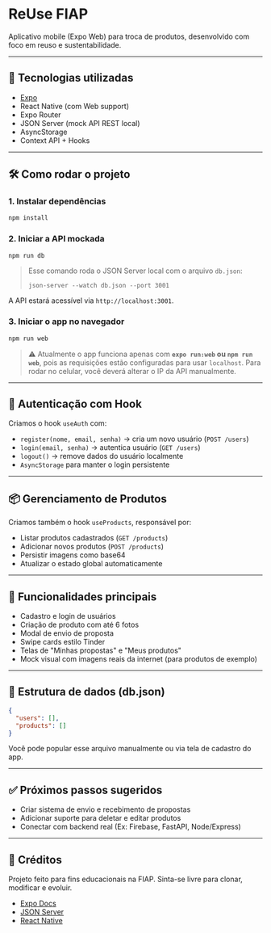 # ReUse FIAP

Aplicativo mobile (Expo Web) para troca de produtos, desenvolvido com foco em reuso e sustentabilidade.

---

## 🚀 Tecnologias utilizadas

- [Expo](https://expo.dev/)
- React Native (com Web support)
- Expo Router
- JSON Server (mock API REST local)
- AsyncStorage
- Context API + Hooks

---

## 🛠️ Como rodar o projeto

### 1. Instalar dependências

```bash
npm install
```

### 2. Iniciar a API mockada

```bash
npm run db
```

> Esse comando roda o JSON Server local com o arquivo `db.json`:
>
> `json-server --watch db.json --port 3001`

A API estará acessível via `http://localhost:3001`.

### 3. Iniciar o app no navegador

```bash
npm run web
```

> ⚠️ Atualmente o app funciona apenas com **`expo run:web` ou `npm run web`**, pois as requisições estão configuradas para usar `localhost`.
> Para rodar no celular, você deverá alterar o IP da API manualmente.

---

## 🔐 Autenticação com Hook

Criamos o hook `useAuth` com:

- `register(nome, email, senha)` → cria um novo usuário (`POST /users`)
- `login(email, senha)` → autentica usuário (`GET /users`)
- `logout()` → remove dados do usuário localmente
- `AsyncStorage` para manter o login persistente

---

## 📦 Gerenciamento de Produtos

Criamos também o hook `useProducts`, responsável por:

- Listar produtos cadastrados (`GET /products`)
- Adicionar novos produtos (`POST /products`)
- Persistir imagens como base64
- Atualizar o estado global automaticamente

---

## 🧩 Funcionalidades principais

- Cadastro e login de usuários
- Criação de produto com até 6 fotos
- Modal de envio de proposta
- Swipe cards estilo Tinder
- Telas de "Minhas propostas" e "Meus produtos"
- Mock visual com imagens reais da internet (para produtos de exemplo)

---

## 📁 Estrutura de dados (db.json)

```json
{
  "users": [],
  "products": []
}
```

Você pode popular esse arquivo manualmente ou via tela de cadastro do app.

---

## ✅ Próximos passos sugeridos

- Criar sistema de envio e recebimento de propostas
- Adicionar suporte para deletar e editar produtos
- Conectar com backend real (Ex: Firebase, FastAPI, Node/Express)

---

## 🤝 Créditos

Projeto feito para fins educacionais na FIAP.
Sinta-se livre para clonar, modificar e evoluir.

- [Expo Docs](https://docs.expo.dev/)
- [JSON Server](https://github.com/typicode/json-server)
- [React Native](https://reactnative.dev/)
